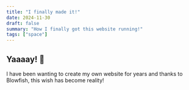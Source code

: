 ```yaml
---
title: "I finally made it!"
date: 2024-11-30
draft: false
summary: "How I finally got this website running!"
tags: ["space"]
---
```


## Yaaaay! 🎇

I have been wanting to create my own website for years and thanks to Blowfish, this wish has become reality!
